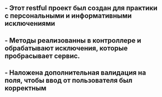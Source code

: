 ## - Этот restful проект был создан для практики с персональными и информативными исключениями  

## - Методы реализованны в контроллере и обрабатывают исключения, которые пробрасывает сервис. 

## - Наложена дополнительная валидация на поля, чтобы ввод от пользователя был корректным
